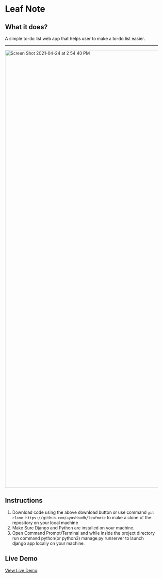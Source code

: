 # Leaf Note
## What it does?
A simple to-do list web app that helps user to make a to-do list easier.

---

<img width="1440" alt="Screen Shot 2021-04-24 at 2 54 40 PM" src="https://user-images.githubusercontent.com/56787472/115971249-0ad7ba00-a50d-11eb-8fee-71ed836876dc.png">

## Instructions
<ol>
    <li> Download code using the above download button or use command <code>git clone https://github.com/ayushbudh/leafnote</code> to make a clone of the repository on your local machine</li>
        <li> Make Sure Django and Python are installed on your machine.</li>
        <li> Open Command Prompt/Terminal and while inside the project directory run command python(or python3) manage.py runserver to launch django app locally on your machine.</li>
</ol>

<h2>Live Demo</h2>
<a href = "https://leafnote.ayush7272.repl.co/" target ="_blank" >View Live Demo</a>


